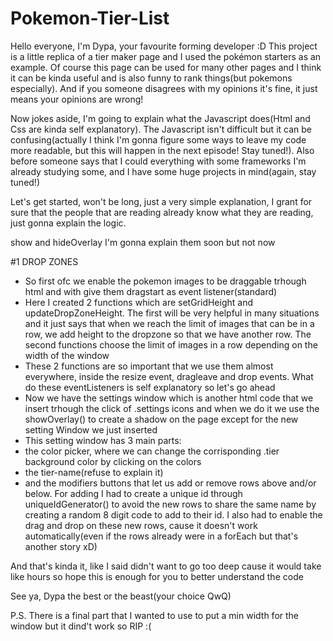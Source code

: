 # Pokemon-Tier-List

Hello everyone, I'm Dypa, your favourite forming developer :D
This project is a little replica of a tier maker page and I used the pokémon starters as an example.
Of course this page can be used for many other pages and I think it can be kinda useful and is also funny to rank things(but pokemons especially).
And if you someone disagrees with my opinions it's fine, it just means your opinions are wrong!

Now jokes aside, I'm going to explain what the Javascript does(Html and Css are kinda self explanatory).
The Javascript isn't difficult but it can be confusing(actually I think I'm gonna figure some ways to leave my code more readable, but this will happen in the next episode! Stay tuned!). Also before someone says that I could everything with some frameworks I'm already studying some, and I have some huge projects in mind(again, stay tuned!)

Let's get started, won't be long, just a very simple explanation, I grant for sure that the people that are reading already know what they are reading, just gonna explain the logic. 

show and hideOverlay I'm gonna explain them soon but not now

#1 DROP ZONES
- So first ofc we enable the pokemon images to be draggable trhough html and   with give them dragstart as event listener(standard)
- Here I created 2 functions which are setGridHeight and updateDropZoneHeight. The first will be very helpful in many situations and it just says that when we reach the limit of images that can be in a row, we add height to the dropzone so that we have another row.
The second functions choose the limit of images in a row depending on the width of the window
- These 2 functions are so important that we use them almost everywhere, inside the resize event, dragleave and drop events. What do these eventListeners is self explanatory so let's go ahead
- Now we have the settings window which is another html code that we insert trhough the click of .settings icons and when we do it we use the showOverlay() to create a shadow on the page except for the new setting Window we just inserted
- This setting window has 3 main parts:
- the color picker, where we can change the corrisponding .tier background color by clicking on the colors
- the tier-name(refuse to explain it)
- and the modifiers buttons that let us add or remove rows above and/or below.
For adding I had to create a unique id through uniqueIdGenerator() to avoid the new rows to share the same name by creating a random 8 digit code to add to their id. I also had to enable the drag and drop on these new rows, cause it doesn't work automatically(even if the rows already were in a forEach but that's another story xD)

And that's kinda it, like I said didn't want to go too deep cause it would take like hours so hope this is enough for you to better understand the code

See ya,
Dypa the best or the beast(your choice QwQ)

P.S.
There is a final part that I wanted to use to put a min width for the window but it dind't work so RIP :(

